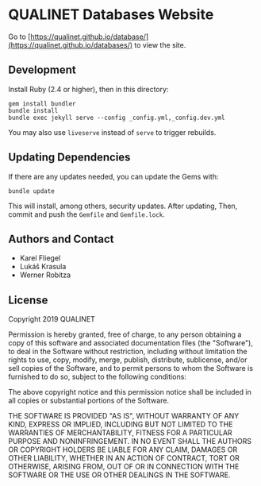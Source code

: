 # QUALINET Databases Website

Go to [https://qualinet.github.io/database/](https://qualinet.github.io/databases/) to view the site.

## Development

Install Ruby (2.4 or higher), then in this directory:

```
gem install bundler
bundle install
bundle exec jekyll serve --config _config.yml,_config.dev.yml
```

You may also use `liveserve` instead of `serve` to trigger rebuilds.

## Updating Dependencies

If there are any updates needed, you can update the Gems with:

```
bundle update
```

This will install, among others, security updates. After updating,  Then, commit and push the `Gemfile` and `Gemfile.lock`.

## Authors and Contact

- Karel Fliegel
- Lukáš Krasula
- Werner Robitza

## License

Copyright 2019 QUALINET

Permission is hereby granted, free of charge, to any person obtaining a copy of this software and associated documentation files (the "Software"), to deal in the Software without restriction, including without limitation the rights to use, copy, modify, merge, publish, distribute, sublicense, and/or sell copies of the Software, and to permit persons to whom the Software is furnished to do so, subject to the following conditions:

The above copyright notice and this permission notice shall be included in all copies or substantial portions of the Software.

THE SOFTWARE IS PROVIDED "AS IS", WITHOUT WARRANTY OF ANY KIND, EXPRESS OR IMPLIED, INCLUDING BUT NOT LIMITED TO THE WARRANTIES OF MERCHANTABILITY, FITNESS FOR A PARTICULAR PURPOSE AND NONINFRINGEMENT. IN NO EVENT SHALL THE AUTHORS OR COPYRIGHT HOLDERS BE LIABLE FOR ANY CLAIM, DAMAGES OR OTHER LIABILITY, WHETHER IN AN ACTION OF CONTRACT, TORT OR OTHERWISE, ARISING FROM, OUT OF OR IN CONNECTION WITH THE SOFTWARE OR THE USE OR OTHER DEALINGS IN THE SOFTWARE.
